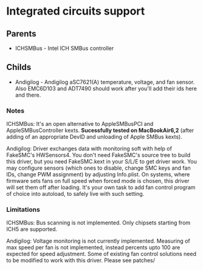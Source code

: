 # Integrated circuits support

## Parents
- ICHSMBus - Intel ICH SMBus controller

## Childs
- Andigilog - Andigilog aSC7621(A) temperature, voltage, and fan sensor. Also EMC6D103 and ADT7490 should work after you'll add their ids here and there.

### Notes

ICHSMBus: It's an open alternative to AppleSMBusPCI and AppleSMBusController kexts. **Sucessfully tested on MacBookAir6,2** (after adding of an appropriate DevID and unloading of Apple SMBus kexts).

Andigilog: Driver exchanges data with monitoring soft with help of FakeSMC's HWSensors4. You don't need FakeSMC's source tree to build this driver, but you need FakeSMC.kext in your S/L/E to get driver work.
You may configure sensors (which ones to disable, change SMC keys and fan IDs, change PWM assignment) by adjusting Info.plist.
On systems, where firmware sets fans on full speed when forced mode is chosen, this driver will set them off after loading. It's your own task to add fan control program of choice into autoload, to safely live with such setting.

### Limitations

ICHSMBus: Bus scanning is not implemented. Only chipsets starting from ICH5 are supported.

Andigilog: Voltage monitoring is not currently implemented. 
Measuring of max speed per fan is not implemented, instead percents upto 100 are expected for speed adjustment.
Some of existing fan control solutions need to be modified to work with this driver. Please see patches/
